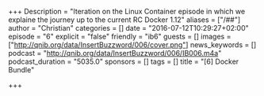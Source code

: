 +++
Description = "Iteration on the Linux Container episode in which we explaine the journey up to the current RC Docker 1.12"
aliases = ["/##"]
author = "Christian"
categories = []
date = "2016-07-12T10:29:27+02:00"
episode = "6"
explicit = "false"
friendly = "ib6"
guests = []
images = ["http://qnib.org/data/InsertBuzzword/006/cover.png"]
news_keywords = []
podcast = "http://qnib.org/data/InsertBuzzword/006/IB006.m4a"
podcast_duration = "5035.0"
sponsors = []
tags = []
title = "[6] Docker Bundle"

+++
